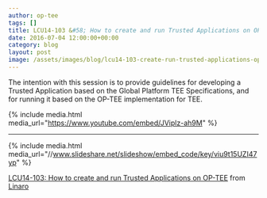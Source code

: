 ```yaml
---
author: op-tee
tags: []
title: LCU14-103 &#58; How to create and run Trusted Applications on OP-TEE
date: 2016-07-04 12:00:00+00:00
category: blog
layout: post
image: /assets/images/blog/lcu14-103-create-run-trusted-applications-op-tee-image.jpg
---
```


The intention with this session is to provide guidelines for developing a Trusted Application based on the Global Platform TEE Specifications, and for running it based on the OP-TEE implementation for TEE.

{% include media.html media_url="https://www.youtube.com/embed/JViplz-ah9M" %}

---

{% include media.html media_url="//www.slideshare.net/slideshow/embed_code/key/viu9t15UZI47yp" %}

[LCU14-103: How to create and run Trusted Applications on OP-TEE](https://www.slideshare.net/linaroorg/lcu14103-how-to-create-and-run-trusted-applications-on-optee) from [Linaro](http://www.slideshare.net/linaroorg)